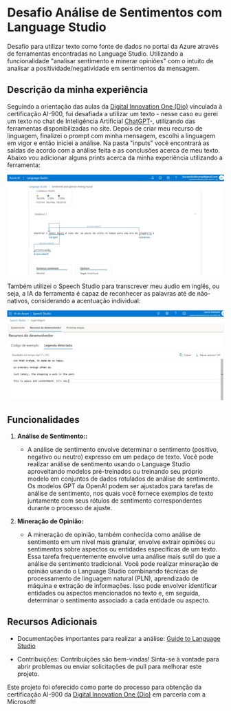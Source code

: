 # Desafio Análise de Sentimentos com Language Studio
Desafio para utilizar texto como fonte de dados no portal da Azure através de ferramentas encontradas no Language Studio. Utilizando a funcionalidade "analisar sentimento e minerar opiniões" com o intuito de analisar a positividade/negatividade em sentimentos da mensagem.

## Descrição da minha experiência
Seguindo a orientação das aulas da [Digital Innovation One (Dio)](https://digitalinnovation.one/) vinculada à certificação AI-900, fui desafiada a utilizar um texto - nesse caso eu gerei um texto no chat de Inteligência Artificial [ChatGPT](https://chat.openai.com)-, utilizando das ferramentas disponibilizadas no site. Depois de criar meu recurso de linguagem, finalizei o prompt com minha mensagem, escolhi a linguagem em vigor e então iniciei a análise. Na pasta "inputs" você encontrará as saídas de acordo com a análise feita e as conclusões acerca de meu texto. Abaixo vou adicionar alguns prints acerca da minha experiência utilizando a ferramenta:



![Saída da análise](./images/prints/SentimenalAnalysis.jpg)

Também utilizei o Speech Studio para transcrever meu áudio em inglês, ou seja, a IA da ferramenta é capaz de reconhecer as palavras até de não-nativos, considerando a acentuação individual:



![Legenda de áudio pessoal](./images/prints/AudioCaption.jpg)

## Funcionalidades

1. **Análise de Sentimento::**
   - A análise de sentimento envolve determinar o sentimento (positivo, negativo ou neutro) expresso em um pedaço de texto. Você pode realizar análise de sentimento usando o Language Studio aproveitando modelos pré-treinados ou treinando seu próprio modelo em conjuntos de dados rotulados de análise de sentimento. Os modelos GPT da OpenAI podem ser ajustados para tarefas de análise de sentimento, nos quais você fornece exemplos de texto juntamente com seus rótulos de sentimento correspondentes durante o processo de ajuste.

2. **Mineração de Opinião:**
   -  A mineração de opinião, também conhecida como análise de sentimento em um nível mais granular, envolve extrair opiniões ou sentimentos sobre aspectos ou entidades específicas de um texto. Essa tarefa frequentemente envolve uma análise mais sutil do que a análise de sentimento tradicional. Você pode realizar mineração de opinião usando o Language Studio combinando técnicas de processamento de linguagem natural (PLN), aprendizado de máquina e extração de informações. Isso pode envolver identificar entidades ou aspectos mencionados no texto e, em seguida, determinar o sentimento associado a cada entidade ou aspecto.


## Recursos Adicionais

- Documentações importantes para realizar a análise: [Guide to Language Studio](https://microsoftlearning.github.io/mslearn-ai-fundamentals/Instructions/Labs/06-text-analysis.html)

- Contribuições:
Contribuições são bem-vindas! Sinta-se à vontade para abrir problemas ou enviar solicitações de pull para melhorar este projeto.

Este projeto foi oferecido como parte do processo para obtenção da certificação AI-900 da [Digital Innovation One (Dio)](https://digitalinnovation.one/) em parceria com a Microsoft!